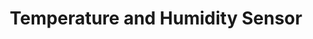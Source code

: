 ---
date_added: 2020-02-02
model: STHM-I1H
vendor: Heiman
title: Temperature and Humidity Sensor
category: sensor
supports: temperature, humidity, batterylow
image: /assets/images/devices/Heiman_STHM-I1H.jpg
zigbeemodel:  ['SGMHM-I1']
compatible: [z2m]
mlink: https://www.gs.ru/catalog/umnyy-dom/datchik-temperatury-i-vlazhnosti-gs-sthm-i1h/
link: https://shop.tricolor.tv/catalog/umnyy-dom/datchik-temperatury-i-vlazhnosti-gs-sthm-i1h/
link2: 
link3: 
---